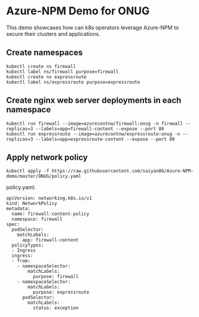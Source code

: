 # Azure-NPM Demo for ONUG
This demo showcases how can k8s operators leverage Azure-NPM to secure their clusters and applications.

## Create namespaces
```
kubectl create ns firewall 
kubectl label ns/firewall purpose=firewall
kubectl create ns expressroute
kubectl label ns/expressroute purpose=expressroute
```

## Create nginx web server deployments in each namespace
```
kubectl run firewall --image=azurecontnw/firewall:onug -n firewall --replicas=3 --labels=app=firewall-content --expose --port 80
kubectl run expressroute --image=azurecontnw/expressroute:onug -n --replicas=3 --labels=app=expressroute-content --expose --port 80
```

## Apply network policy
```
kubectl apply -f https://raw.githubusercontent.com/saiyan86/Azure-NPM-demo/master/ONUG/policy.yaml
```
policy.yaml:
```
apiVersion: networking.k8s.io/v1
kind: NetworkPolicy
metadata:
  name: firewall-content-policy
  namespace: firewall
spec:
  podSelector:
    matchLabels:
      app: firewall-content
  policyTypes:
  - Ingress
  ingress:
  - from:
    - namespaceSelector:
        matchLabels:
          purpose: firewall
    - namespaceSelector:
        matchLabels:
          purpose: expressroute
      podSelector:
        matchLabels:
          status: exception
```
